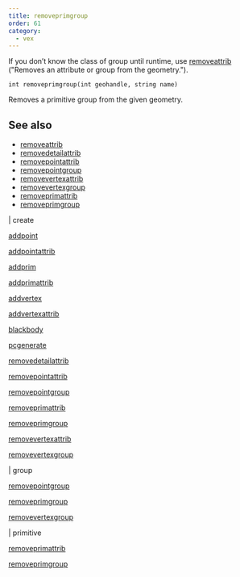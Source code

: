 ```yaml
---
title: removeprimgroup
order: 61
category:
  - vex
---
```


If you don’t know the class of group until runtime, use [removeattrib](removeattrib.html) ("Removes an attribute or group from the geometry.").

`int removeprimgroup(int geohandle, string name)`

Removes a primitive group from the given geometry.

## See also

- [removeattrib](removeattrib.html)
- [removedetailattrib](removedetailattrib.html)
- [removepointattrib](removepointattrib.html)
- [removepointgroup](removepointgroup.html)
- [removevertexattrib](removevertexattrib.html)
- [removevertexgroup](removevertexgroup.html)
- [removeprimattrib](removeprimattrib.html)
- [removeprimgroup](removeprimgroup.html)

|
create

[addpoint](addpoint.html)

[addpointattrib](addpointattrib.html)

[addprim](addprim.html)

[addprimattrib](addprimattrib.html)

[addvertex](addvertex.html)

[addvertexattrib](addvertexattrib.html)

[blackbody](blackbody.html)

[pcgenerate](pcgenerate.html)

[removedetailattrib](removedetailattrib.html)

[removepointattrib](removepointattrib.html)

[removepointgroup](removepointgroup.html)

[removeprimattrib](removeprimattrib.html)

[removeprimgroup](removeprimgroup.html)

[removevertexattrib](removevertexattrib.html)

[removevertexgroup](removevertexgroup.html)

|
group

[removepointgroup](removepointgroup.html)

[removeprimgroup](removeprimgroup.html)

[removevertexgroup](removevertexgroup.html)

|
primitive

[removeprimattrib](removeprimattrib.html)

[removeprimgroup](removeprimgroup.html)
